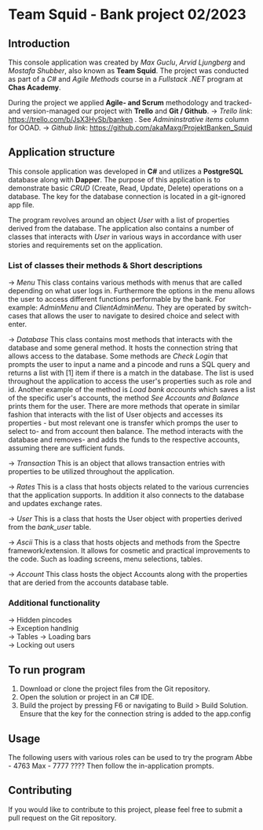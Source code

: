 # Team Squid - Bank project 02/2023

## Introduction 
This console application was created by *Max Guclu*, *Arvid Ljungberg* and *Mostafa Shubber*, also known as **Team Squid**. The project was conducted as part of a *C#* and *Agile Methods* course in a *Fullstack .NET* program at **Chas Academy**.   

During the project we applied **Agile- and Scrum** methodology and tracked- and version-managed our project with **Trello** and **Git / Github**. 
-> *Trello link*: https://trello.com/b/JsX3HvSb/banken . See *Admininstrative items* column for OOAD.
-> *Github link*: https://github.com/akaMaxg/ProjektBanken_Squid

## Application structure
This console application was developed in **C#** and utilizes a **PostgreSQL** database along with **Dapper**. The purpose of this application is to demonstrate basic *CRUD* (Create, Read, Update, Delete) operations on a database.  The key for the database connection is located in a git-ignored app file.

The program revolves around an object *User* with a list of properties derived from the database. The application also contains a number of classes that interacts with *User* in various ways in accordance with user stories and requirements set on the application. 
### List of classes their methods & Short descriptions
-> *Menu*
This class contains various methods with menus that are called depending on what user logs in. Furthermore the options in the menu allows the user to access different functions performable by the bank. For example: *AdminMenu* and *ClientAdminMenu*. They are operated by switch-cases that allows the user to navigate to desired choice and select with enter. 

-> *Database* 
This class contains most methods that interacts with the database and some general method. It hosts the connection string that allows access to the database. Some methods are *Check Login* that prompts the user to input a name and a pincode and runs a SQL query and returns a list with [1] item if there is a match in the database. The list is used throughout the application to access the user's properties such as role and id. Another example of the method is *Load bank accounts* which saves a list of the specific user's accounts, the method *See Accounts and Balance* prints them for the user. There are more methods that operate in similar fashion that interacts with the list of User objects and accesses its properties - but most relevant one is transfer which promps the user to select to- and from account then balance. The method interacts with the database and removes- and adds the funds to the respective accounts, assuming there are sufficient funds.

-> *Transaction*
This is an object that allows transaction entries with properties to be utilized throughout the application.
 
-> *Rates*
This is a class that hosts objects related to the various currencies that the application supports. In addition it also connects to the database and updates exchange rates.

-> *User*
This is a class that hosts the User object with properties derived from the *bank_user* table.

-> *Ascii*
This is a class that hosts objects and methods from the Spectre framework/extension. It allows for cosmetic and practical improvements to the code. Such as loading screens, menu selections, tables.

-> *Account*
This class hosts the object Accounts along with the properties that are deried from the accounts database table. 
### Additional functionality
-> Hidden pincodes  
-> Exception handlnig  
-> Tables 
-> Loading bars  
-> Locking out users

## To run program
1.  Download or clone the project files from the Git repository.
2.  Open the solution or project in an C# IDE.
3.  Build the project by pressing F6 or navigating to Build > Build Solution.
Ensure that the key for the connection string is added to the app.config

## Usage
The following users with various roles can be used to try the program
Abbe - 4763
Max - 7777
????
Then follow the in-application prompts.

## Contributing
 If you would like to contribute to this project, please feel free to submit a pull request on the Git repository.

